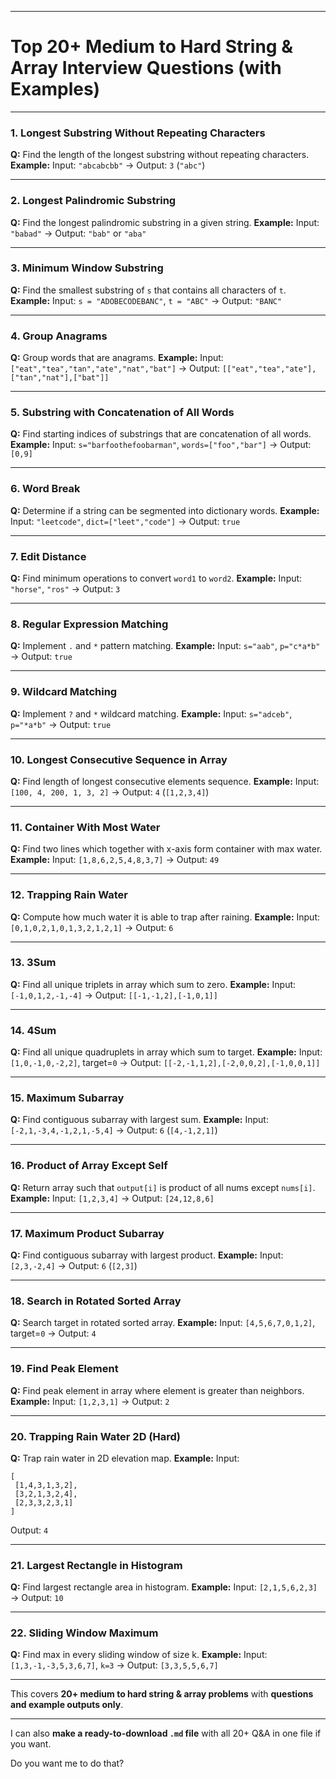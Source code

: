 
---

# Top 20+ Medium to Hard String & Array Interview Questions (with Examples)

---

### 1. Longest Substring Without Repeating Characters

**Q:** Find the length of the longest substring without repeating characters.
**Example:**
Input: `"abcabcbb"` → Output: `3` (`"abc"`)

---

### 2. Longest Palindromic Substring

**Q:** Find the longest palindromic substring in a given string.
**Example:**
Input: `"babad"` → Output: `"bab"` or `"aba"`

---

### 3. Minimum Window Substring

**Q:** Find the smallest substring of `s` that contains all characters of `t`.
**Example:**
Input: `s = "ADOBECODEBANC"`, `t = "ABC"` → Output: `"BANC"`

---

### 4. Group Anagrams

**Q:** Group words that are anagrams.
**Example:**
Input: `["eat","tea","tan","ate","nat","bat"]` → Output: `[["eat","tea","ate"],["tan","nat"],["bat"]]`

---

### 5. Substring with Concatenation of All Words

**Q:** Find starting indices of substrings that are concatenation of all words.
**Example:**
Input: `s="barfoothefoobarman"`, `words=["foo","bar"]` → Output: `[0,9]`

---

### 6. Word Break

**Q:** Determine if a string can be segmented into dictionary words.
**Example:**
Input: `"leetcode"`, `dict=["leet","code"]` → Output: `true`

---

### 7. Edit Distance

**Q:** Find minimum operations to convert `word1` to `word2`.
**Example:**
Input: `"horse"`, `"ros"` → Output: `3`

---

### 8. Regular Expression Matching

**Q:** Implement `.` and `*` pattern matching.
**Example:**
Input: `s="aab"`, `p="c*a*b"` → Output: `true`

---

### 9. Wildcard Matching

**Q:** Implement `?` and `*` wildcard matching.
**Example:**
Input: `s="adceb"`, `p="*a*b"` → Output: `true`

---

### 10. Longest Consecutive Sequence in Array

**Q:** Find length of longest consecutive elements sequence.
**Example:**
Input: `[100, 4, 200, 1, 3, 2]` → Output: `4` (`[1,2,3,4]`)

---

### 11. Container With Most Water

**Q:** Find two lines which together with x-axis form container with max water.
**Example:**
Input: `[1,8,6,2,5,4,8,3,7]` → Output: `49`

---

### 12. Trapping Rain Water

**Q:** Compute how much water it is able to trap after raining.
**Example:**
Input: `[0,1,0,2,1,0,1,3,2,1,2,1]` → Output: `6`

---

### 13. 3Sum

**Q:** Find all unique triplets in array which sum to zero.
**Example:**
Input: `[-1,0,1,2,-1,-4]` → Output: `[[-1,-1,2],[-1,0,1]]`

---

### 14. 4Sum

**Q:** Find all unique quadruplets in array which sum to target.
**Example:**
Input: `[1,0,-1,0,-2,2]`, target=`0` → Output: `[[-2,-1,1,2],[-2,0,0,2],[-1,0,0,1]]`

---

### 15. Maximum Subarray

**Q:** Find contiguous subarray with largest sum.
**Example:**
Input: `[-2,1,-3,4,-1,2,1,-5,4]` → Output: `6` (`[4,-1,2,1]`)

---

### 16. Product of Array Except Self

**Q:** Return array such that `output[i]` is product of all nums except `nums[i]`.
**Example:**
Input: `[1,2,3,4]` → Output: `[24,12,8,6]`

---

### 17. Maximum Product Subarray

**Q:** Find contiguous subarray with largest product.
**Example:**
Input: `[2,3,-2,4]` → Output: `6` (`[2,3]`)

---

### 18. Search in Rotated Sorted Array

**Q:** Search target in rotated sorted array.
**Example:**
Input: `[4,5,6,7,0,1,2]`, target=`0` → Output: `4`

---

### 19. Find Peak Element

**Q:** Find peak element in array where element is greater than neighbors.
**Example:**
Input: `[1,2,3,1]` → Output: `2`

---

### 20. Trapping Rain Water 2D (Hard)

**Q:** Trap rain water in 2D elevation map.
**Example:**
Input:

```
[
 [1,4,3,1,3,2],
 [3,2,1,3,2,4],
 [2,3,3,2,3,1]
]
```

Output: `4`

---

### 21. Largest Rectangle in Histogram

**Q:** Find largest rectangle area in histogram.
**Example:**
Input: `[2,1,5,6,2,3]` → Output: `10`

---

### 22. Sliding Window Maximum

**Q:** Find max in every sliding window of size k.
**Example:**
Input: `[1,3,-1,-3,5,3,6,7]`, `k=3` → Output: `[3,3,5,5,6,7]`

---

This covers **20+ medium to hard string & array problems** with **questions and example outputs only**.

---

I can also **make a ready-to-download `.md` file** with all 20+ Q&A in one file if you want.

Do you want me to do that?
